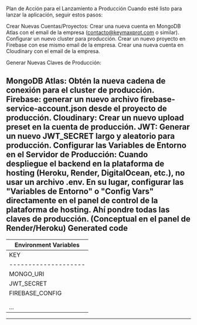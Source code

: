 Plan de Acción para el Lanzamiento a Producción
Cuando esté listo para lanzar la aplicación, seguir estos pasos:

Crear Nuevas Cuentas/Proyectos:
Crear una nueva cuenta en MongoDB Atlas con el email de la empresa (contacto@keymaxprot.com o similar). Configurar un nuevo cluster para producción.
Crear un nuevo proyecto en Firebase con ese mismo email de la empresa.
Crear una nueva cuenta en Cloudinary con el email de la empresa.

Generar Nuevas Claves de Producción:

MongoDB Atlas: Obtén la nueva cadena de conexión para el cluster de producción.
Firebase: generar un nuevo archivo firebase-service-account.json desde el proyecto de producción.
Cloudinary: Crear un nuevo upload preset en la cuenta de producción.
JWT: Generar un nuevo JWT_SECRET largo y aleatorio para producción.
Configurar las Variables de Entorno en el Servidor de Producción:
Cuando despliegue el backend en la plataforma de hosting (Heroku, Render, DigitalOcean, etc.), no usar un archivo .env. En su lugar, configurar las "Variables de Entorno" o "Config Vars" directamente en el panel de control de la plataforma de hosting.
Ahí pondre todas las claves de producción.
(Conceptual en el panel de Render/Heroku)
Generated code
-----------------------------------------------------------------
| Environment Variables                                         |
| ------------------------------------------------------------- |
| KEY                  | VALUE                                  |
| -------------------- | -------------------------------------- |
| MONGO_URI            | mongodb+srv://keymaxprot_prod_user:... | <-- La de producción
| JWT_SECRET           | un_secreto_muy_largo_y_diferente       | <-- El de producción
| FIREBASE_CONFIG      | (contenido del json de producción)     | <-- Algunas plataformas
|                      |                                        |     permiten pegar
|                      |                                        |     JSONs multilínea
| ...                  |                                        |
-----------------------------------------------------------------